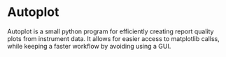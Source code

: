 Autoplot
========
Autoplot is a small python program for efficiently creating report quality plots from instrument data. It allows for easier access to matplotlib callss, while keeping a faster workflow by avoiding using a GUI. 
